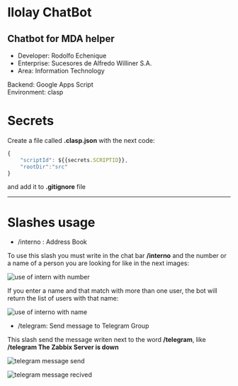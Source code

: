 # Ilolay ChatBot

## Chatbot for MDA helper

* Developer: Rodolfo Echenique
* Enterprise: Sucesores de Alfredo Williner S.A.
* Area: Information Technology

Backend: Google Apps Script  
Environment: clasp

# Secrets

Create a file called **.clasp.json** with the next code:

```javascript
{
    "scriptId": ${{secrets.SCRIPTID}},
    "rootDir":"src"
}
```

and add it to **.gitignore** file

---

# Slashes usage

* /interno : Address Book

To use this slash you must write in the chat bar **/interno** and the number or a name of a person you are looking for like in the next images:

![use of intern with number](https://res.cloudinary.com/dxputmc7c/image/upload/v1677176401/Chatbot/interno_tivdm5.png)

If you enter a name and that match with more than one user, the bot will return the list of users with that name:

![use of interno with name](https://res.cloudinary.com/dxputmc7c/image/upload/v1677176682/Chatbot/internos_xk3vyf.png)

* /telegram: Send message to Telegram Group

This slash send the message writen next to the word **/telegram**, like __/telegram The Zabbix Server is down__

![telegram message send](https://res.cloudinary.com/dxputmc7c/image/upload/v1677178129/Chatbot/telegram_sjghry.png)

![telegram message recived](https://res.cloudinary.com/dxputmc7c/image/upload/v1677178262/Chatbot/telegram_message_ivd3o0.png)